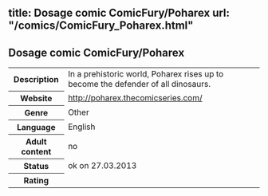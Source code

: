 title: Dosage comic ComicFury/Poharex
url: "/comics/ComicFury_Poharex.html"
---
Dosage comic ComicFury/Poharex
-----------------------------------------

<table class="comicinfo">
<tr>
<th>Description</th><td>In a prehistoric world, Poharex rises up to become the defender of all dinosaurs.</td>
</tr>
<tr>
<th>Website</th><td><a href="http://poharex.thecomicseries.com/">http://poharex.thecomicseries.com/</a></td>
</tr>
<tr>
<th>Genre</th><td>Other</td>
</tr>
<tr>
<th>Language</th><td>English</td>
</tr>
<tr>
<th>Adult content</th><td>no</td>
</tr>
<tr>
<th>Status</th><td>ok on 27.03.2013</td>
</tr>
<tr>
<th>Rating</th><td><div class="g-plusone" data-size="standard" data-annotation="bubble"
 data-href="http://poharex.thecomicseries.com/"></div></td>
</tr>
</table>
<script type="text/javascript">
  (function() {
    var po = document.createElement('script'); po.type = 'text/javascript'; po.async = true;
    po.src = 'https://apis.google.com/js/plusone.js';
    var s = document.getElementsByTagName('script')[0]; s.parentNode.insertBefore(po, s);
  })();
</script>
